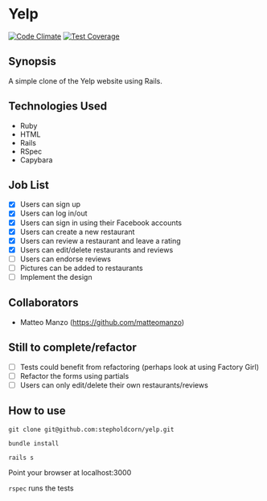 Yelp
=======================
[![Code Climate](https://codeclimate.com/github/stepholdcorn/yelp/badges/gpa.svg)](https://codeclimate.com/github/stepholdcorn/yelp)
[![Test Coverage](https://codeclimate.com/github/stepholdcorn/yelp/badges/coverage.svg)](https://codeclimate.com/github/stepholdcorn/yelp)

## Synopsis

A simple clone of the Yelp website using Rails.

## Technologies Used

- Ruby
- HTML
- Rails
- RSpec
- Capybara

## Job List

- [x] Users can sign up
- [x] Users can log in/out
- [x] Users can sign in using their Facebook accounts
- [x] Users can create a new restaurant
- [x] Users can review a restaurant and leave a rating
- [x] Users can edit/delete restaurants and reviews
- [ ] Users can endorse reviews
- [ ] Pictures can be added to restaurants
- [ ] Implement the design

## Collaborators

- Matteo Manzo (https://github.com/matteomanzo)

## Still to complete/refactor

- [ ] Tests could benefit from refactoring (perhaps look at using Factory Girl)
- [ ] Refactor the forms using partials
- [ ] Users can only edit/delete their own restaurants/reviews

## How to use

`git clone git@github.com:stepholdcorn/yelp.git`

`bundle install`

`rails s`

Point your browser at localhost:3000

`rspec` runs the tests